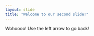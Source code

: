 ```yaml
---
layout: slide
title: "Welcome to our second slide!"
---
```

Wohoooo!
Use the left arrow to go back!
